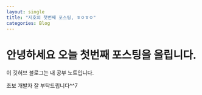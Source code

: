```yaml
---
layout: single
title: "지호의 첫번째 포스팅, ㅎㅇㅎㅇ"
categories: Blog
---
```


# 안녕하세요 오늘 첫번째 포스팅을 올립니다. 

이 깃허브 블로그는 내 공부 노트입니다.

초보 개발자 잘 부탁드립니다^^7
